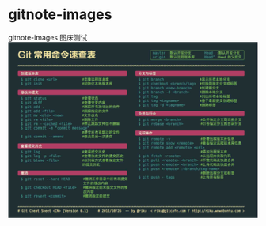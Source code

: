 # gitnote-images
gitnote-images 图床测试
![title](https://raw.githubusercontent.com/GrapevineLin/gitnote-images/master/gitnote/2019/10/18/Git%E5%91%BD%E4%BB%A4%E7%9A%84%E6%89%8B%E5%86%8C%E5%9B%BE-1571374129202.jpg)